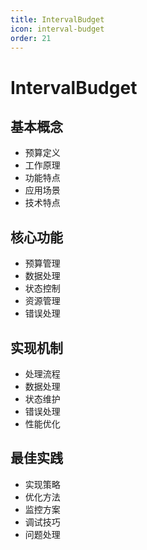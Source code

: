 ```yaml
---
title: IntervalBudget
icon: interval-budget
order: 21
---
```


# IntervalBudget

## 基本概念
- 预算定义
- 工作原理
- 功能特点
- 应用场景
- 技术特点

## 核心功能
- 预算管理
- 数据处理
- 状态控制
- 资源管理
- 错误处理

## 实现机制
- 处理流程
- 数据处理
- 状态维护
- 错误处理
- 性能优化

## 最佳实践
- 实现策略
- 优化方法
- 监控方案
- 调试技巧
- 问题处理
